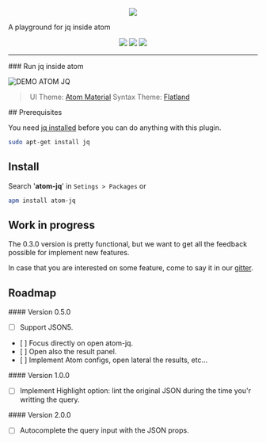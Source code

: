 <p style="text-align: center">
  <img src="https://raw.githubusercontent.com/sanack/atom-jq/master/docs/assets/atom-jq-logo.png"/>
  <p>A playground for jq inside atom</p>
</p>

<p align="center">
  <a href="http://standardjs.com/"><img src="https://img.shields.io/badge/code%20style-standard-brightgreen.svg?maxAge=3600"></a>
  <a href="https://gitter.im/sanack/atom-jq"><img src="https://badges.gitter.im/davesnx/atom-jq.svg"></a>
  <a href="https://travis-ci.org/sanack/atom-jq"><img src="https://img.shields.io/travis/sanack/atom-jq/master.svg?maxAge=3600"></a>
</p>

---

### Run jq inside atom

![DEMO ATOM JQ](https://raw.githubusercontent.com/sanack/atom-jq/master/docs/assets/atom-jq-demo.gif)

> UI Theme: [Atom Material](https://atom.io/themes/atom-material-ui)
Syntax Theme: [Flatland](https://atom.io/themes/flatland)

## Prerequisites

You need [jq installed](https://stedolan.github.io/jq/download/) before you can do anything with this plugin.

```bash
sudo apt-get install jq
```
## Install
Search '**atom-jq**' in `Setings > Packages` or
```bash
apm install atom-jq
```

## Work in progress

The 0.3.0 version is pretty functional, but we want to get all the feedback possible for implement new features.

In case that you are interested on some feature, come to say it in our [gitter](https://gitter.im/sanack/atom-jq).

## Roadmap

#### Version 0.5.0

- [ ] Support JSON5.
- [ ] Focus directly on open atom-jq.
- [ ] Open also the result panel.
- [ ] Implement Atom configs, open lateral the results, etc...

#### Version 1.0.0

- [ ] Implement Highlight option: lint the original JSON during the time you'r writting the query.

#### Version 2.0.0

- [ ] Autocomplete the query input with the JSON props.
